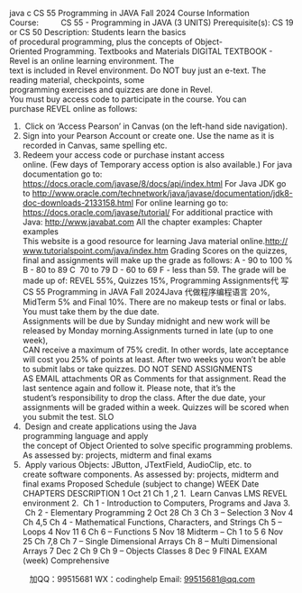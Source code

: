 java c
CS 55 
Programming in JAVA 
Fall 2024 
Course Information 
Course:          CS 55 - Programming in JAVA (3 UNITS)
Prerequisite(s): CS 19 or CS 50
Description: Students learn the basics of procedural programming, plus the concepts of Object-Oriented Programming.
Textbooks and Materials
DIGITAL TEXTBOOK - Revel is an online learning environment. The text is included in Revel environment. Do NOT buy just an e-text.
The reading material, checkpoints, some programming exercises and quizzes are done in Revel. You must buy access code to participate in the course. You can purchase REVEL online as follows:
1.  Click on ‘Access Pearson’ in Canvas (on the left-hand side navigation).
2. Sign into your Pearson Account or create one. Use the name as it is recorded in Canvas, same spelling etc. 
3. Redeem your access code or purchase instant access online. (Few days of Temporary access option is also available.)
For java documentation go to:
https://docs.oracle.com/javase/8/docs/api/index.html 
For Java JDK go to
http://www.oracle.com/technetwork/java/javase/documentation/jdk8-doc-downloads-2133158.html 
For online learning go to:
https://docs.oracle.com/javase/tutorial/ 
For additional practice with Java:
http://www.javabat.com 
All the chapter examples: Chapter examples 
This website is a good resource for learning Java material online.http://www.tutorialspoint.com/java/index.htm 
Grading 
Scores on the quizzes, final and assignments will make up the grade as follows:
A - 90 to 100 %
B - 80 to 89
C ­ 70 to 79
D - 60 to 69
F - less than 59.
The grade will be made up of: 
REVEL 55%, Quizzes 15%, Programming Assignments代 写CS 55 Programming in JAVA Fall 2024Java
代做程序编程语言 20%, MidTerm 5% and Final 10%. 
There are no makeup tests or final or labs. You must take them by the due date. Assignments will be due by Sunday midnight and new work will be released by Monday morning.Assignments turned in late (up to one week), CAN receive a maximum of 75% credit. In other words, late acceptance will cost you 25% of points at least. After two weeks you won’t be able to submit labs or take quizzes. DO NOT SEND ASSIGNMENTS AS EMAIL attachments OR as Comments for that assignment. Read the last sentence again and follow it.
Please note, that it’s the student’s responsibility to drop the class.
After the due date, your assignments will be graded within a week. Quizzes will be scored when you submit the test. 
SLO 
1.  Design and create applications using the Java programming language and apply the concept of Object Oriented to solve specific programming problems.
As assessed by: projects, midterm and final exams
2.  Apply various Objects: JButton, JTextField, AudioClip, etc. to create software components.
As assessed by: projects, midterm and final exams
Proposed Schedule (subject to change) WEEK Date CHAPTERS DESCRIPTION 
1 
Oct 21 
Ch 1 ,2 1.  Learn Canvas LMS  REVEL environment 2.  Ch 1 - Introduction to Computers, Programs and Java 3.  Ch 2 - Elementary Programming 2 Oct 28 Ch 3 Ch 3 – Selection 3 Nov 4 Ch 4,5 Ch 4 - Mathematical Functions, Characters, and Strings Ch 5 – Loops 4 Nov 11 6 Ch 6 – Functions 5 Nov 18 Midterm – Ch 1 to 5 
6 Nov 25 Ch 7,8 Ch 7 – Single Dimensional Arrays Ch 8 – Multi Dimensional Arrays 7 Dec 2 Ch 9 Ch 9 – Objects  Classes 8 Dec 9 FINAL EXAM (week) Comprehensive 



         
加QQ：99515681  WX：codinghelp  Email: 99515681@qq.com
